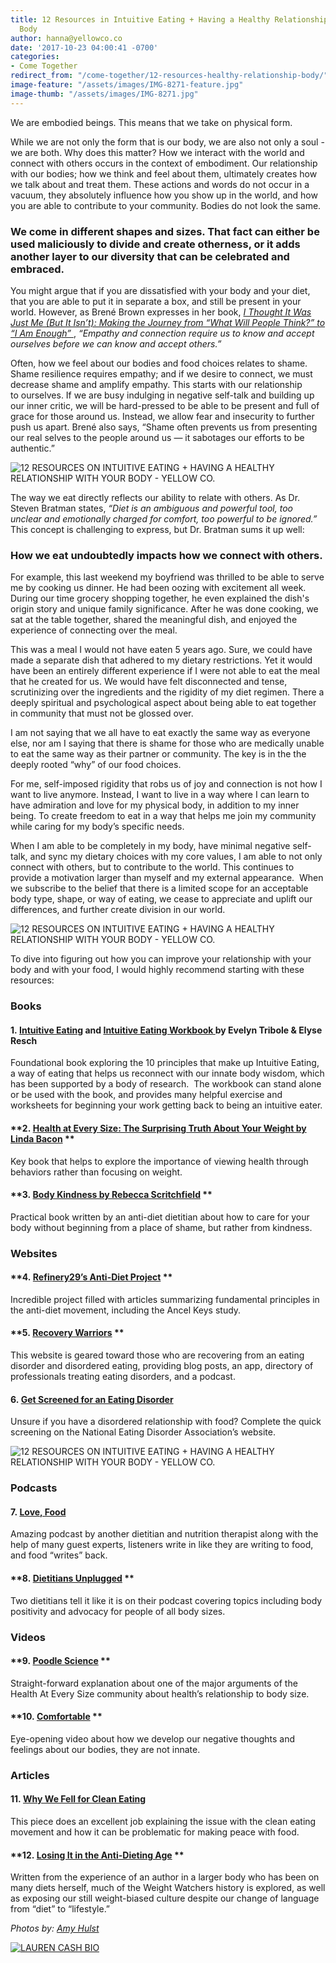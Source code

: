 ```yaml
---
title: 12 Resources in Intuitive Eating + Having a Healthy Relationship With Your
  Body
author: hanna@yellowco.co
date: '2017-10-23 04:00:41 -0700'
categories:
- Come Together
redirect_from: "/come-together/12-resources-healthy-relationship-body/"
image-feature: "/assets/images/IMG-8271-feature.jpg"
image-thumb: "/assets/images/IMG-8271.jpg"
---
```


We are embodied beings. This means that we take on physical form.

<!-- more -->

While we are not only the form that is our body, we are also not only a soul - we are both. Why does this matter? How we interact with the world and connect with others occurs in the context of embodiment. Our relationship with our bodies; how we think and feel about them, ultimately creates how we talk about and treat them. These actions and words do not occur in a vacuum, they absolutely influence how you show up in the world, and how you are able to contribute to your community. Bodies do not look the same.

### **We come in different shapes and sizes. That fact can either be used maliciously to divide and create otherness, or it adds another layer to our diversity that can be celebrated and embraced.**

You might argue that if you are dissatisfied with your body and your diet, that you are able to put it in separate a box, and still be present in your world. However, as Brené Brown expresses in her book, [_I Thought It Was Just Me (But It Isn’t): Making the Journey from “What Will People Think?” to “I Am Enough”_ ](https://www.amazon.com/Thought-Was-Just-but-isnt/dp/1491513853), _“Empathy and connection require us to know and accept ourselves before we can know and accept others.”_

Often, how we feel about our bodies and food choices relates to shame. Shame resilience requires empathy; and if we desire to connect, we must decrease shame and amplify empathy. This starts with our relationship to ourselves. If we are busy indulging in negative self-talk and building up our inner critic, we will be hard-pressed to be able to be present and full of grace for those around us. Instead, we allow fear and insecurity to further push us apart. Brené also says, “Shame often prevents us from presenting our real selves to the people around us — it sabotages our efforts to be authentic.”

![12 RESOURCES ON INTUITIVE EATING + HAVING A HEALTHY RELATIONSHIP WITH YOUR BODY - YELLOW CO.](https://yellow-blog-images.imgix.net/2017/10/3I5A1662.jpg)

The way we eat directly reflects our ability to relate with others. As Dr. Steven Bratman states, _“Diet is an ambiguous and powerful tool, too unclear and emotionally charged for comfort, too powerful to be ignored.”_ This concept is challenging to express, but Dr. Bratman sums it up well:

### **How we eat undoubtedly impacts how we connect with others.**

For example, this last weekend my boyfriend was thrilled to be able to serve me by cooking us dinner. He had been oozing with excitement all week. During our time grocery shopping together, he even explained the dish's origin story and unique family significance. After he was done cooking, we sat at the table together, shared the meaningful dish, and enjoyed the experience of connecting over the meal.

This was a meal I would not have eaten 5 years ago. Sure, we could have made a separate dish that adhered to my dietary restrictions. Yet it would have been an entirely different experience if I were not able to eat the meal that he created for us. We would have felt disconnected and tense, scrutinizing over the ingredients and the rigidity of my diet regimen. There a deeply spiritual and psychological aspect about being able to eat together in community that must not be glossed over.

I am not saying that we all have to eat exactly the same way as everyone else, nor am I saying that there is shame for those who are medically unable to eat the same way as their partner or community. The key is in the the deeply rooted “why” of our food choices.

For me, self-imposed rigidity that robs us of joy and connection is not how I want to live anymore. Instead, I want to live in a way where I can learn to have admiration and love for my physical body, in addition to my inner being. To create freedom to eat in a way that helps me join my community while caring for my body’s specific needs.

When I am able to be completely in my body, have minimal negative self-talk, and sync my dietary choices with my core values, I am able to not only connect with others, but to contribute to the world. This continues to provide a motivation larger than myself and my external appearance.  When we subscribe to the belief that there is a limited scope for an acceptable body type, shape, or way of eating, we cease to appreciate and uplift our differences, and further create division in our world.

![12 RESOURCES ON INTUITIVE EATING + HAVING A HEALTHY RELATIONSHIP WITH YOUR BODY - YELLOW CO.](https://yellow-blog-images.imgix.net/2017/10/3I5A1339.jpg)

To dive into figuring out how you can improve your relationship with your body and with your food, I would highly recommend starting with these resources:

### **Books**

#### **1. [Intuitive Eating](http://a.co/coonmpE) and [Intuitive Eating Workbook ](http://a.co/9mFbxpR)by Evelyn Tribole & Elyse Resch**

Foundational book exploring the 10 principles that make up Intuitive Eating, a way of eating that helps us reconnect with our innate body wisdom, which has been supported by a body of research.  The workbook can stand alone or be used with the book, and provides many helpful exercise and worksheets for beginning your work getting back to being an intuitive eater.

#### **2. [Health at Every Size: The Surprising Truth About Your Weight by Linda Bacon](http://a.co/goBA6La) **

Key book that helps to explore the importance of viewing health through behaviors rather than focusing on weight.

#### **3. [Body Kindness by Rebecca Scritchfield](http://a.co/iHCmZl6) **

Practical book written by an anti-diet dietitian about how to care for your body without beginning from a place of shame, but rather from kindness.

### **Websites**

#### **4. [Refinery29’s Anti-Diet Project](http://www.refinery29.com/the-anti-diet-project) **

Incredible project filled with articles summarizing fundamental principles in the anti-diet movement, including the Ancel Keys study.

#### **5. [Recovery Warriors](http://recoverywarriors.com) **

This website is geared toward those who are recovering from an eating disorder and disordered eating, providing blog posts, an app, directory of professionals treating eating disorders, and a podcast.

#### **6. [Get Screened for an Eating Disorder](https://www.nationaleatingdisorders.org/screening-tool)**

Unsure if you have a disordered relationship with food? Complete the quick screening on the National Eating Disorder Association’s website.

![12 RESOURCES ON INTUITIVE EATING + HAVING A HEALTHY RELATIONSHIP WITH YOUR BODY - YELLOW CO.](https://yellow-blog-images.imgix.net/2017/10/3I5A1563.jpg)

### **Podcasts**

#### **7. [Love, Food](http://www.juliedillonrd.com/lovefoodpodcast/)**

Amazing podcast by another dietitian and nutrition therapist along with the help of many guest experts, listeners write in like they are writing to food, and food “writes” back.

#### **8. [Dietitians Unplugged](https://itunes.apple.com/us/podcast/dietitians-unplugged-podcast/id1044293380?mt=2) **

Two dietitians tell it like it is on their podcast covering topics including body positivity and advocacy for people of all body sizes.

### **Videos**

#### **9. [Poodle Science](https://youtu.be/H89QQfXtc-k) **

Straight-forward explanation about one of the major arguments of the Health At Every Size community about health’s relationship to body size.

#### **10. [Comfortable](https://youtu.be/f0tEcxLDDd4) **

Eye-opening video about how we develop our negative thoughts and feelings about our bodies, they are not innate.

### **Articles**

#### **11. [Why We Fell for Clean Eating](https://www.theguardian.com/lifeandstyle/2017/aug/11/why-we-fell-for-clean-eating)**

This piece does an excellent job explaining the issue with the clean eating movement and how it can be problematic for making peace with food.

#### **12. [Losing It in the Anti-Dieting Age](https://www.nytimes.com/2017/08/02/magazine/weight-watchers-oprah-losing-it-in-the-anti-dieting-age.html?mcubz=3) **

Written from the experience of an author in a larger body who has been on many diets herself, much of the Weight Watchers history is explored, as well as exposing our still weight-biased culture despite our change of language from “diet” to “lifestyle.”

_Photos by: [Amy Hulst](https://www.instagram.com/amyhulstforpresident/)_

[![LAUREN CASH BIO](https://yellow-blog-images.imgix.net/2016/03/LAUREN-CASH-BIO.jpg)](https://laurencashrdn.com/)

